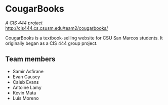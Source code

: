# CougarBooks
*A CIS 444 project*  
http://cis444.cs.csusm.edu/team2/cougarbooks/

CougarBooks is a textbook-selling website for CSU San Marcos students. It originally began as a CIS 444 group project.

## Team members

- Samir Asfirane
- Evan Causey
- Caleb Evans
- Antoine Lamy
- Kevin Mata
- Luis Moreno
